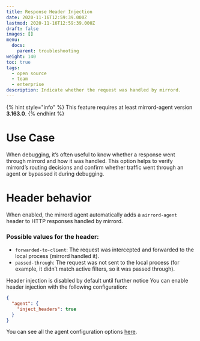 ```yaml
---
title: Response Header Injection
date: 2020-11-16T12:59:39.000Z
lastmod: 2020-11-16T12:59:39.000Z
draft: false
images: []
menu:
  docs:
    parent: troubleshooting
weight: 140
toc: true
tags:
  - open source
  - team
  - enterprise
description: Indicate whether the request was handled by mirrord.
---
```


{% hint style="info" %}
This feature requires at least mirrord-agent version **3.163.0**.
{% endhint %}

# Use Case
When debugging, it’s often useful to know whether a response went through mirrord and how it was handled.
This option helps to verify mirrord’s routing decisions and confirm whether traffic went through an agent or bypassed it during debugging.

# Header behavior 
When enabled, the mirrord agent automatically adds a `airrord-agent` header to HTTP responses handled by mirrord.

### Possible values for the header:
- `forwarded-to-client`: The request was intercepted and forwarded to the local process (mirrord handled it).
- `passed-through`: The request was not sent to the local process (for example, it didn’t match active filters, so it was passed through).

Header injection is disabled by default until further notice
You can enable header injection with the following configuration:

```json
{
  "agent": {
    "inject_headers": true
  }
}
```

You can see all the agent configuration options [here](https://metalbear.com/mirrord/docs/config/options#agent).